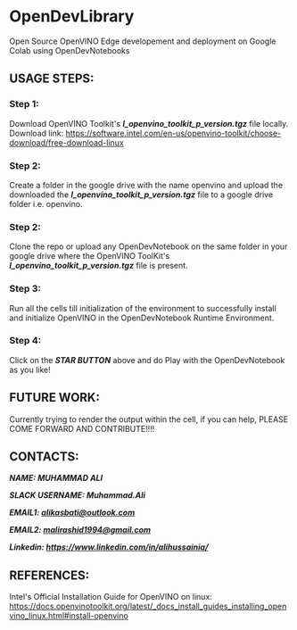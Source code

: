 # OpenDevLibrary
Open Source OpenVINO  Edge developement and deployment on Google Colab using OpenDevNotebooks

## USAGE STEPS:

### Step 1: 
Download OpenVINO Toolkit's ***l_openvino_toolkit_p_version.tgz*** file locally.
Download link: https://software.intel.com/en-us/openvino-toolkit/choose-download/free-download-linux

### Step 2:
Create a folder in the google drive with the name openvino and upload the downloaded the ***l_openvino_toolkit_p_version.tgz*** file to a google drive folder i.e. openvino. 

### Step 2: 
Clone the repo or upload any OpenDevNotebook on the same folder in your google drive where the OpenVINO ToolKit's ***l_openvino_toolkit_p_version.tgz*** file is present.

### Step 3: 
Run all the cells till initialization of the environment to successfully install and initialize OpenVINO in the OpenDevNotebook Runtime Environment.

### Step 4: 
Click on the ***STAR BUTTON*** above and do Play with the OpenDevNotebook as you like!

## FUTURE WORK:

Currently trying to render the output within the cell, if you can help, PLEASE COME FORWARD AND CONTRIBUTE!!!!

## CONTACTS:

***NAME: MUHAMMAD ALI***

***SLACK USERNAME: Muhammad.Ali***

***EMAIL1: alikasbati@outlook.com***

***EMAIL2: malirashid1994@gmail.com***

***Linkedin: https://www.linkedin.com/in/alihussainia/*** 

## REFERENCES:
Intel's Official Installation Guide for OpenVINO on linux: https://docs.openvinotoolkit.org/latest/_docs_install_guides_installing_openvino_linux.html#install-openvino


